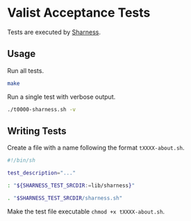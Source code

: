 # Valist Acceptance Tests

Tests are executed by [Sharness](https://github.com/valist-io/sharness).

## Usage

Run all tests.

```bash
make
```

Run a single test with verbose output.

```bash
./t0000-sharness.sh -v
```

## Writing Tests

Create a file with a name following the format `tXXXX-about.sh`.

```bash
#!/bin/sh

test_description="..."

: "${SHARNESS_TEST_SRCDIR:=lib/sharness}"

. "$SHARNESS_TEST_SRCDIR/sharness.sh"
```

Make the test file executable `chmod +x tXXXX-about.sh`.
